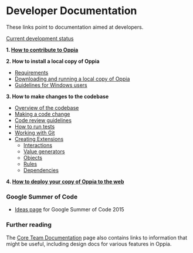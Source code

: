 # Developer Documentation #

These links point to documentation aimed at developers.

[Current development status](DevelopmentStatus.md)

**1. [How to contribute to Oppia](Contributing.md)**

**2. How to install a local copy of Oppia**
  * [Requirements](Requirements.md)
  * [Downloading and running a local copy of Oppia](GettingStarted.md)
  * [Guidelines for Windows users](WindowsGuidelines.md)

**3. How to make changes to the codebase**
  * [Overview of the codebase](CodebaseOverview.md)
  * [Making a code change](MakingAChange.md)
  * [Code review guidelines](CodeReviewGuidelines.md)
  * [How to run tests](SettingUpTests.md)
  * [Working with Git](UsingGit.md)
  * [Creating Extensions](CreatingExtensions.md)
    * [Interactions](CreatingInteractions.md)
    * [Value generators](CreatingValueGenerators.md)
    * [Objects](CreatingObjects.md)
    * [Rules](CreatingRules.md)
    * [Dependencies](CreatingDependencies.md)

**4. [How to deploy your copy of Oppia to the web](DeployingOppia.md)**

### Google Summer of Code ###

  * [Ideas page](GoogleSummerOfCode2015.md) for Google Summer of Code 2015

### Further reading ###

The [Core Team Documentation](CoreTeamDocumentation.md) page also contains links to information that might be useful, including design docs for various features in Oppia.